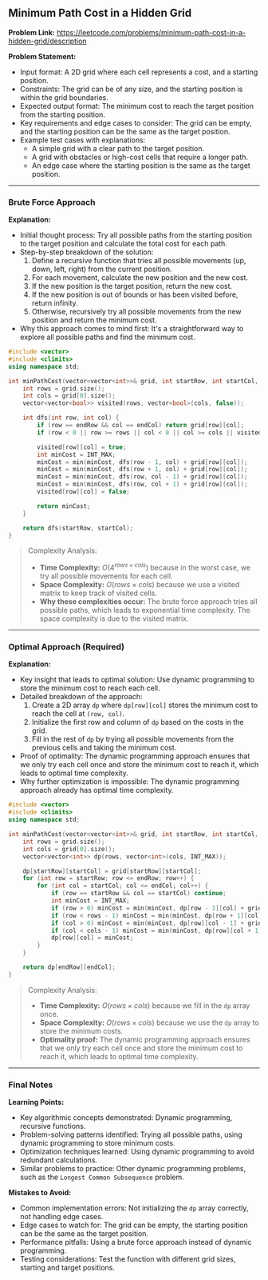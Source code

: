 ## Minimum Path Cost in a Hidden Grid
**Problem Link:** https://leetcode.com/problems/minimum-path-cost-in-a-hidden-grid/description

**Problem Statement:**
- Input format: A 2D grid where each cell represents a cost, and a starting position.
- Constraints: The grid can be of any size, and the starting position is within the grid boundaries.
- Expected output format: The minimum cost to reach the target position from the starting position.
- Key requirements and edge cases to consider: The grid can be empty, and the starting position can be the same as the target position.
- Example test cases with explanations:
    - A simple grid with a clear path to the target position.
    - A grid with obstacles or high-cost cells that require a longer path.
    - An edge case where the starting position is the same as the target position.

---

### Brute Force Approach

**Explanation:**
- Initial thought process: Try all possible paths from the starting position to the target position and calculate the total cost for each path.
- Step-by-step breakdown of the solution:
    1. Define a recursive function that tries all possible movements (up, down, left, right) from the current position.
    2. For each movement, calculate the new position and the new cost.
    3. If the new position is the target position, return the new cost.
    4. If the new position is out of bounds or has been visited before, return infinity.
    5. Otherwise, recursively try all possible movements from the new position and return the minimum cost.
- Why this approach comes to mind first: It's a straightforward way to explore all possible paths and find the minimum cost.

```cpp
#include <vector>
#include <climits>
using namespace std;

int minPathCost(vector<vector<int>>& grid, int startRow, int startCol, int endRow, int endCol) {
    int rows = grid.size();
    int cols = grid[0].size();
    vector<vector<bool>> visited(rows, vector<bool>(cols, false));

    int dfs(int row, int col) {
        if (row == endRow && col == endCol) return grid[row][col];
        if (row < 0 || row >= rows || col < 0 || col >= cols || visited[row][col]) return INT_MAX;

        visited[row][col] = true;
        int minCost = INT_MAX;
        minCost = min(minCost, dfs(row - 1, col) + grid[row][col]);
        minCost = min(minCost, dfs(row + 1, col) + grid[row][col]);
        minCost = min(minCost, dfs(row, col - 1) + grid[row][col]);
        minCost = min(minCost, dfs(row, col + 1) + grid[row][col]);
        visited[row][col] = false;

        return minCost;
    }

    return dfs(startRow, startCol);
}
```

> Complexity Analysis:
> - **Time Complexity:** $O(4^{rows \times cols})$ because in the worst case, we try all possible movements for each cell.
> - **Space Complexity:** $O(rows \times cols)$ because we use a visited matrix to keep track of visited cells.
> - **Why these complexities occur:** The brute force approach tries all possible paths, which leads to exponential time complexity. The space complexity is due to the visited matrix.

---

### Optimal Approach (Required)

**Explanation:**
- Key insight that leads to optimal solution: Use dynamic programming to store the minimum cost to reach each cell.
- Detailed breakdown of the approach:
    1. Create a 2D array `dp` where `dp[row][col]` stores the minimum cost to reach the cell at `(row, col)`.
    2. Initialize the first row and column of `dp` based on the costs in the grid.
    3. Fill in the rest of `dp` by trying all possible movements from the previous cells and taking the minimum cost.
- Proof of optimality: The dynamic programming approach ensures that we only try each cell once and store the minimum cost to reach it, which leads to optimal time complexity.
- Why further optimization is impossible: The dynamic programming approach already has optimal time complexity.

```cpp
#include <vector>
#include <climits>
using namespace std;

int minPathCost(vector<vector<int>>& grid, int startRow, int startCol, int endRow, int endCol) {
    int rows = grid.size();
    int cols = grid[0].size();
    vector<vector<int>> dp(rows, vector<int>(cols, INT_MAX));

    dp[startRow][startCol] = grid[startRow][startCol];
    for (int row = startRow; row <= endRow; row++) {
        for (int col = startCol; col <= endCol; col++) {
            if (row == startRow && col == startCol) continue;
            int minCost = INT_MAX;
            if (row > 0) minCost = min(minCost, dp[row - 1][col] + grid[row][col]);
            if (row < rows - 1) minCost = min(minCost, dp[row + 1][col] + grid[row][col]);
            if (col > 0) minCost = min(minCost, dp[row][col - 1] + grid[row][col]);
            if (col < cols - 1) minCost = min(minCost, dp[row][col + 1] + grid[row][col]);
            dp[row][col] = minCost;
        }
    }

    return dp[endRow][endCol];
}
```

> Complexity Analysis:
> - **Time Complexity:** $O(rows \times cols)$ because we fill in the `dp` array once.
> - **Space Complexity:** $O(rows \times cols)$ because we use the `dp` array to store the minimum costs.
> - **Optimality proof:** The dynamic programming approach ensures that we only try each cell once and store the minimum cost to reach it, which leads to optimal time complexity.

---

### Final Notes

**Learning Points:**
- Key algorithmic concepts demonstrated: Dynamic programming, recursive functions.
- Problem-solving patterns identified: Trying all possible paths, using dynamic programming to store minimum costs.
- Optimization techniques learned: Using dynamic programming to avoid redundant calculations.
- Similar problems to practice: Other dynamic programming problems, such as the `Longest Common Subsequence` problem.

**Mistakes to Avoid:**
- Common implementation errors: Not initializing the `dp` array correctly, not handling edge cases.
- Edge cases to watch for: The grid can be empty, the starting position can be the same as the target position.
- Performance pitfalls: Using a brute force approach instead of dynamic programming.
- Testing considerations: Test the function with different grid sizes, starting and target positions.
